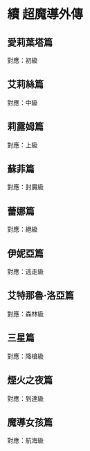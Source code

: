 # 續 超魔導外傳

## 愛莉葉塔篇

對應：初級

## 艾莉絲篇

對應：中級

## 莉露姆篇

對應：上級

## 蘇菲篇

對應：封魔級

## 蕾娜篇

對應：絕級

## 伊妮亞篇

對應：逃走級

## 艾特那魯‧洛亞篇

對應：森林級

## 三星篇

對應：降槍級

## 煙火之夜篇

對應：到達級

## 魔導女孩篇

對應：航海級

